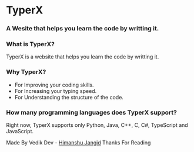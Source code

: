 # TyperX
### A Wesite that helps you learn the code by writting it.

### What is TyperX?
TyperX is a website that helps you learn the code by writting it.

### Why TyperX?
 - For Improving your coding skills.
 - For Increasing your typing speed.
 - For Understanding the structure of the code.

### How many programming languages does TyperX support?
Right now, TyperX supports only Python, Java, C++, C, C#, TypeScript and JavaScript.

Made By Vedik Dev - <a href="https://github.com/himanshurajora">Himanshu Jangid</a>
Thanks For Reading 

